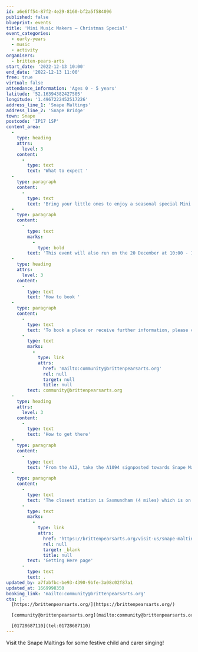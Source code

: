 ```yaml
---
id: a6e6ff54-87f2-4e29-8160-bf2a5f584096
published: false
blueprint: events
title: 'Mini Music Makers – Christmas Special'
event_categories:
  - early-years
  - music
  - activity
organisers:
  - britten-pears-arts
start_date: '2022-12-13 10:00'
end_date: '2022-12-13 11:00'
free: true
virtual: false
attendance_information: 'Ages 0 - 5 years'
latitude: '52.16394382427505'
longitude: '1.4967222452517226'
address_line_1: 'Snape Maltings'
address_line_2: 'Snape Bridge'
town: Snape
postcode: 'IP17 1SP'
content_area:
  -
    type: heading
    attrs:
      level: 3
    content:
      -
        type: text
        text: 'What to expect '
  -
    type: paragraph
    content:
      -
        type: text
        text: 'Bring your little ones to enjoy a seasonal special Mini Music Makers! Wrap up warm to sing festive songs around the Christmas tree in our Courtyard. This free event is suitable for 0-5 year olds and their carers. '
  -
    type: paragraph
    content:
      -
        type: text
        marks:
          -
            type: bold
        text: 'This event will also run on the 20 December at 10:00 - 11:00'
  -
    type: heading
    attrs:
      level: 3
    content:
      -
        type: text
        text: 'How to book '
  -
    type: paragraph
    content:
      -
        type: text
        text: 'To book a place or receive further information, please contact '
      -
        type: text
        marks:
          -
            type: link
            attrs:
              href: 'mailto:community@brittenpearsarts.org'
              rel: null
              target: null
              title: null
        text: community@brittenpearsarts.org
  -
    type: heading
    attrs:
      level: 3
    content:
      -
        type: text
        text: 'How to get there'
  -
    type: paragraph
    content:
      -
        type: text
        text: 'From the A12, take the A1094 signposted towards Snape Maltings. Turn right at Snape Church onto the B1069, then continue through the village of Snape before turning left into Snape Maltings (postcode IP17 1SP). There is lots of free parking available on site and four electric charging points.'
  -
    type: paragraph
    content:
      -
        type: text
        text: 'The closest station is Saxmundham (4 miles) which is on the East Suffolk Ipswich - Lowestoft train line. For more information visit the Britten Pears Arts '
      -
        type: text
        marks:
          -
            type: link
            attrs:
              href: 'https://brittenpearsarts.org/visit-us/snape-maltings/getting-here'
              rel: null
              target: _blank
              title: null
        text: 'Getting Here page'
      -
        type: text
        text: .
updated_by: a7fabfbc-be93-4390-9bfe-3a08c02f87a1
updated_at: 1669998350
booking_link: 'mailto:community@brittenpearsarts.org'
cta: |-
  [https://brittenpearsarts.org/](https://brittenpearsarts.org/)

  [community@brittenpearsarts.org](mailto:community@brittenpearsarts.org)

  [01728687110](tel:01728687110)
---
```

Visit the Snape Maltings for some festive child and carer singing!